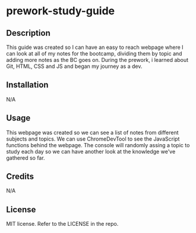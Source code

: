 # prework-study-guide

## Description

This guide was created so I can have an easy to reach webpage where I can look at all of my notes for the bootcamp, dividing them by topic and adding more notes as the BC goes on.
During the prework, i learned about Git, HTML, CSS and JS and began my journey as a dev.

## Installation

N/A

## Usage

This webpage was created so we can see a list of notes from different subjects and topics. We can use ChromeDevTool to see the JavaScript functions behind the webpage. The console will randomly assing a topic to study each day so we can have another look at the knowledge we've gathered so far.

## Credits

N/A

## License

MIT license. Refer to the LICENSE in the repo.